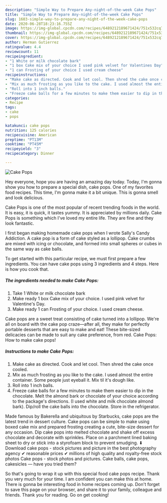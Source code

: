 ```yaml
---
description: "Simple Way to Prepare Any-night-of-the-week Cake Pops"
title: "Simple Way to Prepare Any-night-of-the-week Cake Pops"
slug: 1603-simple-way-to-prepare-any-night-of-the-week-cake-pops
date: 2020-06-28T18:23:16.755Z
image: https://img-global.cpcdn.com/recipes/6489212189671424/751x532cq70/cake-pops-recipe-main-photo.jpg
thumbnail: https://img-global.cpcdn.com/recipes/6489212189671424/751x532cq70/cake-pops-recipe-main-photo.jpg
cover: https://img-global.cpcdn.com/recipes/6489212189671424/751x532cq70/cake-pops-recipe-main-photo.jpg
author: Herman Gutierrez
ratingvalue: 4.4
reviewcount: 11
recipeingredient:
- "1 White or milk chocolate bark"
- "1 box Cake mix of your choice I used pink velvet for Valentines Day"
- "1 can Frosting of your choice I used cream cheese"
recipeinstructions:
- "Make cake as directed. Cook and let cool. Then shred the cake once cooled."
- "Mix as much frosting as you like to the cake. I used almost the entire container. Some people just eyeball it. Mix til it&#39;s dough like."
- "Roll into 1 inch balls."
- "Freeze cake balls for a few minutes to make them easier to dip in the chocolate. Melt the almond bark or chocolate of your choice according to the package&#39;s directions. (I used white and milk chocolate almond bark). Dip/roll the cake balls into the chocolate. Store in the refrigerator."
categories:
- Recipe
tags:
- cake
- pops

katakunci: cake pops 
nutrition: 125 calories
recipecuisine: American
preptime: "PT13M"
cooktime: "PT45M"
recipeyield: "3"
recipecategory: Dinner

---
```



![Cake Pops](https://img-global.cpcdn.com/recipes/6489212189671424/751x532cq70/cake-pops-recipe-main-photo.jpg)

Hey everyone, hope you are having an amazing day today. Today, I'm gonna show you how to prepare a special dish, cake pops. One of my favorites food recipes. This time, I'm gonna make it a bit unique. This is gonna smell and look delicious.

Cake Pops is one of the most popular of recent trending foods in the world. It is easy, it is quick, it tastes yummy. It is appreciated by millions daily. Cake Pops is something which I've loved my entire life. They are fine and they look fantastic.

I first began making homemade cake pops when I wrote Sally&#39;s Candy Addiction. A cake pop is a form of cake styled as a lollipop. Cake crumbs are mixed with icing or chocolate, and formed into small spheres or cubes in the same way as cake balls.


To get started with this particular recipe, we must first prepare a few ingredients. You can have cake pops using 3 ingredients and 4 steps. Here is how you cook that.

<!--inarticleads1-->

##### The ingredients needed to make Cake Pops:

1. Take 1 White or milk chocolate bark
1. Make ready 1 box Cake mix of your choice. I used pink velvet for Valentine&#39;s Day.
1. Make ready 1 can Frosting of your choice. I used cream cheese.


Cake pops are a sweet treat consisting of cake turned into a lollipop. We&#39;re all on board with the cake pop craze—after all, they make for perfectly portable desserts that are easy to make and eat! These bite-sized delicacies can be made to suit any cake preference, from red. Cake Pops: How to make cake pops! 

<!--inarticleads2-->

##### Instructions to make Cake Pops:

1. Make cake as directed. Cook and let cool. Then shred the cake once cooled.
1. Mix as much frosting as you like to the cake. I used almost the entire container. Some people just eyeball it. Mix til it&#39;s dough like.
1. Roll into 1 inch balls.
1. Freeze cake balls for a few minutes to make them easier to dip in the chocolate. Melt the almond bark or chocolate of your choice according to the package&#39;s directions. (I used white and milk chocolate almond bark). Dip/roll the cake balls into the chocolate. Store in the refrigerator.


Made famous by Bakerella and ubiquitous by Starbucks, cake pops are the latest trend in dessert culture. Cake pops can be simple to make using boxed cake mix and prepared frosting creating a cute, bite-size dessert for any occasion. Dip cake pops into melted chocolate and shake off excess chocolate and decorate with sprinkles. Place on a parchment lined baking sheet to dry or stick into a styrofoam block to prevent smudging. ⬇ Download cake pops - stock pictures and picture in the best photography agency ✔ reasonable prices ✔ millions of high quality and royalty-free stock photos Cake pops - stock photos and pictures. Cake balls, cake pops, cakesicles — have you tried them? 

So that's going to wrap it up with this special food cake pops recipe. Thank you very much for your time. I am confident you can make this at home. There is gonna be interesting food in home recipes coming up. Don't forget to save this page on your browser, and share it to your family, colleague and friends. Thank you for reading. Go on get cooking!
